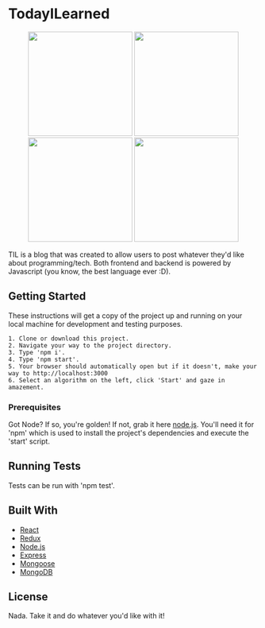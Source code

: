 # TodayILearned

<p align="middle">
  <img src="https://user-images.githubusercontent.com/23731295/74123318-3e862880-4b83-11ea-9f9b-5dd6589f94ec.jpg" width="210" />
  <img src="https://user-images.githubusercontent.com/23731295/74123321-41811900-4b83-11ea-8560-63f9ab82ba0c.jpg" width="210" /> 
  <img src="https://user-images.githubusercontent.com/23731295/74123324-45ad3680-4b83-11ea-89b1-f03c7afeeba7.jpg" width="210" />
  <img src="https://user-images.githubusercontent.com/23731295/74123323-43e37300-4b83-11ea-892d-12425e06e2cc.jpg" width="210" />
</p>

TIL is a blog that was created to allow users to post whatever they'd like about programming/tech. Both frontend and backend is powered by Javascript (you know, the best language ever :D).

## Getting Started

These instructions will get a copy of the project up and running on your local machine for development and testing purposes.

```
1. Clone or download this project.
2. Navigate your way to the project directory.
3. Type 'npm i'.
4. Type 'npm start'.
5. Your browser should automatically open but if it doesn't, make your way to http://localhost:3000
6. Select an algorithm on the left, click 'Start' and gaze in amazement.
```

### Prerequisites

Got Node? If so, you're golden! If not, grab it here [node.js](https://nodejs.org/en/download/). You'll need it for 'npm' which is used to install the project's dependencies and execute the 'start' script.

## Running Tests

Tests can be run with 'npm test'.

## Built With

* [React](https://reactjs.org/)
* [Redux](https://redux.js.org/)
* [Node.js](https://nodejs.org/en/)
* [Express](https://expressjs.com/)
* [Mongoose](https://mongoosejs.com/)
* [MongoDB](https://www.mongodb.com/)

## License

Nada. Take it and do whatever you'd like with it!